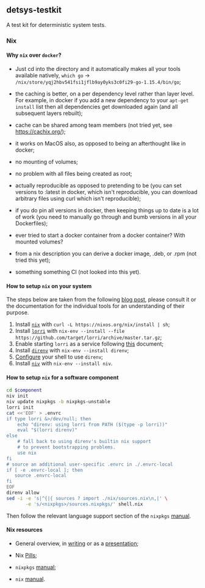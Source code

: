 ## detsys-testkit

A test kit for deterministic system tests.

### Nix

#### Why `nix` over `docker`?

* Just cd into the directory and it automatically makes all your tools available
natively, `which go` ->
`/nix/store/yqj2hbv541fsi1jflb9ay0yks3c0fi29-go-1.15.4/bin/go`;

* the caching is better, on a per dependency level rather than layer level. For
  example, in docker if you add a new dependency to your `apt-get install` list
  then all dependencies get downloaded again (and all subsequent layers
  rebuilt);

* cache can be shared among team members (not tried yet, see https://cachix.org/);

* it works on MacOS also, as opposed to being an afterthought like in docker;

* no mounting of volumes;

* no problem with all files being created as root;

* actually reproducible as opposed to pretending to be (you can set versions to
  :latest in docker, which isn't reproducible, you can download arbitrary files
  using curl which isn't reproducible);

* if you do pin all versions in docker, then keeping things up to date is a lot
  of work (you need to manually go through and bumb versions in all your
  Dockerfiles);

* ever tried to start a docker container from a docker container? With mounted
  volumes?

* from a nix description you can derive a docker image, .deb, or .rpm (not tried
  this yet);

* something something CI (not looked into this yet).

#### How to setup `nix` on your system

The steps below are taken from the following [blog
post](https://christine.website/blog/how-i-start-nix-2020-03-08), please consult
it or the documentation for the individual tools for an understanding of their
purpose.

1. Install [`nix`](https://nixos.org/download.html#nix-verify-installation) with
   `curl -L https://nixos.org/nix/install | sh`;
2. Install [`lorri`](https://github.com/target/lorri/) with `nix-env --install
   --file https://github.com/target/lorri/archive/master.tar.gz`;
3. Enable starting `lorri` as a service following
   [this](https://github.com/target/lorri/blob/master/contrib/daemon.md#how-to-start-the-lorri-daemon-as-a-service)
   document;
4. Install [`direnv`](https://direnv.net/) with `nix-env --install direnv`;
5. [Configure](https://direnv.net/docs/hook.html) your shell to use `direnv`;
6. Install [`niv`](https://github.com/nmattia/niv) with `nix-env --install niv`.

#### How to setup `nix` for a software component

```bash
cd $component
niv init
niv update nixpkgs -b nixpkgs-unstable
lorri init
cat <<'EOF' > .envrc
if type lorri &>/dev/null; then
    echo "direnv: using lorri from PATH ($(type -p lorri))"
    eval "$(lorri direnv)"
else
    # fall back to using direnv's builtin nix support
    # to prevent bootstrapping problems.
    use nix
fi
# source an additional user-specific .envrc in ./.envrc-local
if [ -e .envrc-local ]; then
   source .envrc-local
fi
EOF
direnv allow
sed -i -e 's|^{|{ sources ? import ./nix/sources.nix\n,|' \
       -e 's/<nixpkgs>/sources.nixpkgs/' shell.nix
```

Then follow the relevant language support section of the `nixpkgs`
[manual](https://nixos.org/manual/nixpkgs/unstable/#chap-language-support).

#### Nix resources

* General overview, in [writing](https://shopify.engineering/what-is-nix) or as
  a [presentation](https://www.youtube.com/watch?v=6iVXaqUfHi4);

* Nix [Pills](https://nixos.org/guides/nix-pills/);
* `nixpkgs` [manual](https://nixos.org/manual/nixpkgs/unstable/);
* `nix` [manual](https://nixos.org/manual/nix/unstable/).
